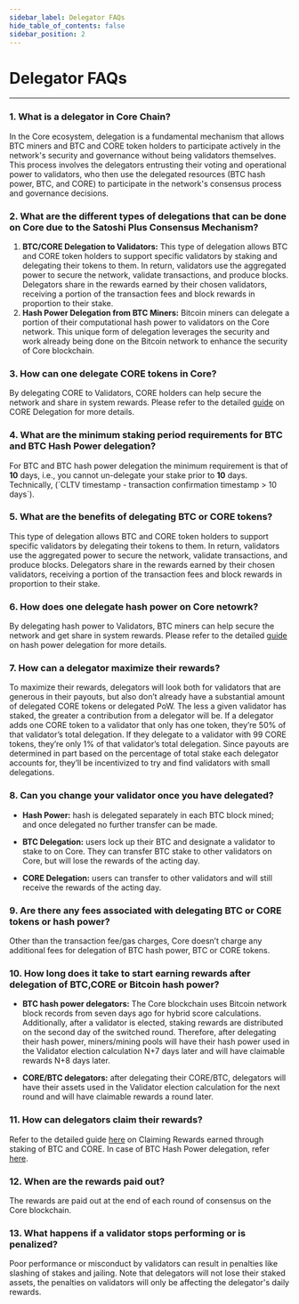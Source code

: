 ```yaml
---
sidebar_label: Delegator FAQs
hide_table_of_contents: false
sidebar_position: 2
---
```


# Delegator FAQs
---


### 1. What is a delegator in Core Chain?

In the Core ecosystem, delegation is a fundamental mechanism that allows BTC miners and BTC and CORE token holders to participate actively in the network's security and governance without being validators themselves. This process involves the delegators entrusting their voting and operational power to validators, who then use the delegated resources (BTC hash power, BTC, and CORE) to participate in the network's consensus process and governance decisions.

### 2. What are the different types of delegations that can be done on Core due to the Satoshi Plus Consensus Mechanism?

1. **BTC/CORE Delegation to Validators:** This type of delegation allows BTC and CORE token holders to support specific validators by staking and delegating their tokens to them. In return, validators use the aggregated power to secure the network, validate transactions, and produce blocks. Delegators share in the rewards earned by their chosen validators, receiving a portion of the transaction fees and block rewards in proportion to their stake.
2. **Hash Power Delegation from BTC Miners:** Bitcoin miners can delegate a portion of their computational hash power to validators on the Core network. This unique form of delegation leverages the security and work already being done on the Bitcoin network to enhance the security of Core blockchain.

### 3. How can one delegate CORE tokens in Core?

By delegating CORE to Validators, CORE holders can help secure the network and share in system rewards. Please refer to the detailed [guide](../stake-and-delegate/delegating-core) on CORE Delegation for more details.

### 4. What are the minimum staking period requirements for BTC and BTC Hash Power delegation?
For BTC and BTC hash power delegation the minimum requirement is that of **10** days, i.e., you cannot un-delegate your stake prior to **10** days. Technically, (\`CLTV timestamp - transaction confirmation timestamp > 10 days\`).

### 5. What are the benefits of delegating BTC or CORE tokens?

This type of delegation allows BTC and CORE token holders to support specific validators by delegating their tokens to them. In return, validators use the aggregated power to secure the network, validate transactions, and produce blocks. Delegators share in the rewards earned by their chosen validators, receiving a portion of the transaction fees and block rewards in proportion to their stake.

### 6. How does one delegate hash power on Core netowrk?

By delegating hash power to Validators, BTC miners can help secure the network and get share in system rewards. Please refer to the detailed [guide](../stake-and-delegate/delegating-hash) on hash power delegation for more details.

### 7. How can a delegator maximize their rewards?

To maximize their rewards, delegators will look both for validators that are generous in their payouts, but also don’t already have a substantial amount of delegated CORE tokens or delegated PoW. The less a given validator has staked, the greater a contribution from a delegator will be. If a delegator adds one CORE token to a validator that only has one token, they’re 50% of that validator’s total delegation. If they delegate to a validator with 99 CORE tokens, they’re only 1% of that validator’s total delegation. Since payouts are determined in part based on the percentage of total stake each delegator accounts for, they’ll be incentivized to try and find validators with small delegations.

### 8. Can you change your validator once you have delegated?
- **Hash Power:** hash is delegated separately in each BTC block mined; and once delegated no further transfer can be made.

- **BTC Delegation:** users lock up their BTC and designate a validator to stake to on Core. They can transfer BTC stake to other validators on Core, but will lose the rewards of the acting day.

- **CORE Delegation:** users can transfer to other validators and will still receive the rewards of the acting day.

### 9. Are there any fees associated with delegating BTC or CORE tokens or hash power?

Other than the transaction fee/gas charges, Core doesn’t charge any additional fees for delegation of BTC hash power, BTC or CORE tokens.

### 10. How long does it take to start earning rewards after delegation of BTC,CORE or Bitcoin hash power?

- **BTC hash power delegators:** The Core blockchain uses Bitcoin network block records from seven days ago for hybrid score calculations. Additionally, after a validator is elected, staking rewards are distributed on the second day of the switched round. Therefore, after delegating their hash power, miners/mining pools will have their hash power used in the Validator election calculation N+7 days later and will have claimable rewards N+8 days later.

- **CORE/BTC delegators:** after delegating their CORE/BTC, delegators will have their assets used in the Validator election calculation for the next round and will have claimable rewards a round later.

### 11. How can delegators claim their rewards?

Refer to the detailed guide [here](../stake-and-delegate/delegating-core#claiming-rewards) on Claiming Rewards earned through staking of BTC and CORE. In case of BTC Hash Power delegation, refer [here](../stake-and-delegate/delegating-hash#implementation). 

### 12. When are the rewards paid out?

The rewards are paid out at the end of each round of consensus on the Core blockchain.

### 13. What happens if a validator stops performing or is penalized?

Poor performance or misconduct by validators can result in penalties like slashing of stakes and jailing. Note that delegators will not lose their staked assets, the penalties on validators will only be affecting the delegator's daily rewards.
